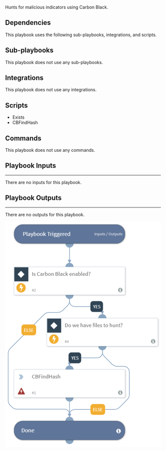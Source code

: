 Hunts for malicious indicators using Carbon Black.

## Dependencies
This playbook uses the following sub-playbooks, integrations, and scripts.

## Sub-playbooks
This playbook does not use any sub-playbooks.

## Integrations
This playbook does not use any integrations.

## Scripts
* Exists
* CBFindHash

## Commands
This playbook does not use any commands.

## Playbook Inputs
---
There are no inputs for this playbook.

## Playbook Outputs
---
There are no outputs for this playbook.

![Carbon_Black_Rapid_IOC_Hunting](https://raw.githubusercontent.com/demisto/content/1bdd5229392bd86f0cc58265a24df23ee3f7e662/docs/images/playbooks/Carbon_Black_Rapid_IOC_Hunting.png)
